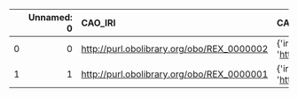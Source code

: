 |    |   Unnamed: 0 | CAO_IRI                                    | CAO_DESC                                              | REX_IRI                                    | REX_DESC                                              |
|---:|-------------:|:-------------------------------------------|:------------------------------------------------------|:-------------------------------------------|:------------------------------------------------------|
|  0 |            0 | http://purl.obolibrary.org/obo/REX_0000002 | {'iri': 'http://purl.obolibrary.org/obo/REX_0000002'} | http://purl.obolibrary.org/obo/REX_0000002 | {'iri': 'http://purl.obolibrary.org/obo/REX_0000002'} |
|  1 |            1 | http://purl.obolibrary.org/obo/REX_0000001 | {'iri': 'http://purl.obolibrary.org/obo/REX_0000001'} | http://purl.obolibrary.org/obo/REX_0000001 | {'iri': 'http://purl.obolibrary.org/obo/REX_0000001'} |